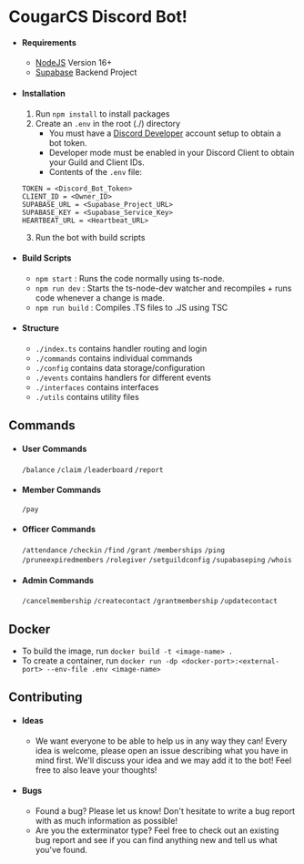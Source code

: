 # CougarCS Discord Bot!

- #### Requirements
  - [NodeJS](https://nodejs.org/en/) Version 16+
  - [Supabase](https://supabase.com/) Backend Project
- #### Installation
  1. Run `npm install` to install packages
  2. Create an `.env` in the root (./) directory
     - You must have a [Discord Developer](https://discord.com/developers) account setup to obtain a bot token.
     - Developer mode must be enabled in your Discord Client to obtain your Guild and Client IDs.
     - Contents of the `.env` file:
  ```
  TOKEN = <Discord_Bot_Token>
  CLIENT_ID = <Owner_ID>
  SUPABASE_URL = <Supabase_Project_URL>
  SUPABASE_KEY = <Supabase_Service_Key>
  HEARTBEAT_URL = <Heartbeat_URL>
  ```
  3. Run the bot with build scripts
- #### Build Scripts
  - `npm start` : Runs the code normally using ts-node.
  - `npm run dev` : Starts the ts-node-dev watcher and recompiles + runs code whenever a change is made.
  - `npm run build` : Compiles .TS files to .JS using TSC
- #### Structure
  - `./index.ts` contains handler routing and login
  - `./commands` contains individual commands
  - `./config` contains data storage/configuration
  - `./events` contains handlers for different events
  - `./interfaces` contains interfaces
  - `./utils` contains utility files

## Commands

- #### User Commands
  `/balance`
  `/claim`
  `/leaderboard`
  `/report`
- #### Member Commands
  `/pay`
- #### Officer Commands
  `/attendance`
  `/checkin`
  `/find`
  `/grant`
  `/memberships`
  `/ping`
  `/pruneexpiredmembers`
  `/rolegiver`
  `/setguildconfig`
  `/supabaseping`
  `/whois`
- #### Admin Commands
  `/cancelmembership`
  `/createcontact`
  `/grantmembership`
  `/updatecontact`

## Docker

- To build the image, run `docker build -t <image-name> .`
- To create a container, run `docker run -dp <docker-port>:<external-port> --env-file .env <image-name>`

## Contributing

- #### Ideas
  - We want everyone to be able to help us in any way they can! Every idea is welcome, please open an issue describing what you have in mind first. We'll discuss your idea and we may add it to the bot! Feel free to also leave your thoughts!
- #### Bugs
  - Found a bug? Please let us know! Don't hesitate to write a bug report with as much information as possible!
  - Are you the exterminator type? Feel free to check out an existing bug report and see if you can find anything new and tell us what you've found.
